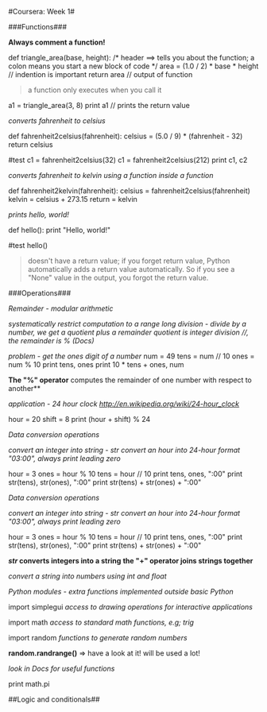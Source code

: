 #Coursera: Week 1#

###Functions###

**Always comment a function!**

def triangle_area(base, height): /* header ==> tells you about the function; a colon means you start a new block of code */
    area = (1.0 / 2) * base * height // indention is important
    return area // output of function

> a function only executes when you call it

a1 = triangle_area(3, 8)
print a1 // prints the return value

_converts fahrenheit to celsius_

def fahrenheit2celsius(fahrenheit):
    celsius = (5.0 / 9) * (fahrenheit - 32)
    return celsius

#test
c1 = fahrenheit2celsius(32)
c1 = fahrenheit2celsius(212)
print c1, c2

_converts fahrenheit to kelvin_
_using a function inside a function_

def fahrenheit2kelvin(fahrenheit):
    celsius = fahrenheit2celsius(fahrenheit)
    kelvin = celsius + 273.15
    return = kelvin

_prints hello, world!_

def hello():
    print "Hello, world!"

#test
hello()

> doesn't have a return value;
> if you forget return value, Python automatically adds a return value automatically. So if you see a "None" value in the output, you forgot the return value.

###Operations###

_Remainder - modular arithmetic_

_systematically restrict computation to a range_
_long division - divide by a number, we get a quotient plus a remainder_
_quotient is integer division //, the remainder is % (Docs)_


_problem - get the ones digit of a number_
num = 49
tens = num // 10
ones = num % 10
print tens, ones
print 10 * tens + ones, num


**The "%" operator** computes the remainder of one number with respect to another**


_application - 24 hour clock_
_http://en.wikipedia.org/wiki/24-hour_clock_

hour = 20
shift = 8
print (hour + shift) % 24

_Data conversion operations_

_convert an integer into string - str_
_convert an hour into 24-hour format "03:00", always print leading zero_

hour = 3
ones = hour % 10
tens = hour // 10
print tens, ones, ":00"
print str(tens), str(ones), ":00"
print str(tens) + str(ones) + ":00"


_Data conversion operations_

_convert an integer into string - str_
_convert an hour into 24-hour format "03:00", always print leading zero_

hour = 3
ones = hour % 10
tens = hour // 10
print tens, ones, ":00"
print str(tens), str(ones), ":00"
print str(tens) + str(ones) + ":00"

**_str_ converts integers into a string**
**the "+" operator joins strings together**

_convert a string into numbers using int and float_



_Python modules - extra functions implemented outside basic Python_

import simplegui    _access to drawing operations for interactive applications_

import math         _access to standard math functions, e.g; trig_

import random       _functions to generate random numbers_

**random.randrange()** => have a look at it! will be used a lot!

_look in Docs for useful functions_

print math.pi

##Logic and conditionals##